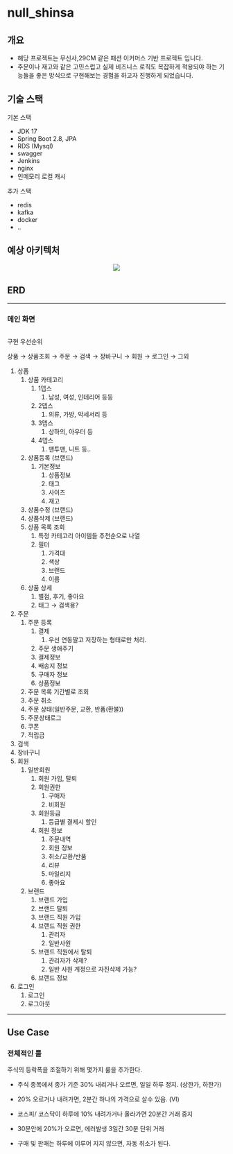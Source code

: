 # null_shinsa

## 개요

- 해당 프로젝트는 무신사,29CM 같은 패션 이커머스 기반 프로젝트 입니다.
- 주문이나 재고와 같은 고민스럽고 실제 비즈니스 로직도 복잡하게 적용되야 하는 기능들을 좋은 방식으로 구현해보는 경험을 하고자 진행하게 되었습니다.

## 기술 스택

기본 스택
- JDK 17
- Spring Boot 2.8, JPA 
- RDS (Mysql)
- swagger
- Jenkins
- nginx
- 인메모리 로컬 캐시

추가 스택
- redis
- kafka
- docker
- ..

## 예상 아키텍처
<p align="center">
 <img src = "./92cm 구조도 (1).jpg">
</p>


## ERD 

---

### 메인 화면

## 

구현 우선순위

상품 → 상품조회 → 주문 → 검색 → 장바구니 → 회원 → 로그인 → 그외

1. 상품
    1. 상품 카테고리
        1. 1뎁스
            1. 남성, 여성, 인테리어 등등
        2. 2뎁스
            1. 의류, 가방, 악세서리 등
        3. 3뎁스
            1. 상하의, 아우터 등
        4. 4뎁스
            1. 맨투맨, 니트 등..
    2. 상품등록 (브랜드)
        1. 기본정보
            1. 상품정보
            2. 태그
            3. 사이즈
            4. 재고
    3. 상품수정 (브랜드)
    4. 상품삭제 (브랜드)
    5. 상품 목록 조회
        1. 특정 카테고리 아이템들 추천순으로 나열
        2. 필터
            1. 가격대
            2. 색상
            3. 브랜드
            4. 이름
    6. 상품 상세
        1. 별점, 후기, 좋아요
        2. 태그 → 검색용?
2. 주문
    1. 주문 등록
        1. 결제
            1. 우선 연동말고 저장하는 형태로만 처리.
        2. 주문 생애주기
        3. 결제정보
        4. 배송지 정보
        5. 구매자 정보
        6. 상품정보
    2. 주문 목록 기간별로 조회
    3. 주문 취소
    4. 주문 상태(일반주문, 교환, 반품(환불))
    5. 주문상태로그
    6. 쿠폰
    7. 적립금
3. 검색
4. 장바구니
5. 회원
    1. 일반회원
        1. 회원 가입, 탈퇴
        2. 회원권한
            1. 구매자
            2. 비회원
        3. 회원등급
            1. 등급별 결제시 할인
        4. 회원 정보
            1. 주문내역
            2. 회원 정보
            3. 취소/교환/반품
            4. 리뷰
            5. 마일리지
            6. 좋아요
    2. 브랜드
        1. 브랜드 가입
        2. 브랜드 탈퇴
        3. 브랜드 직원 가입
        4. 브랜드 직원 권한
            1. 관리자
            2. 일반사원
        5. 브랜드 직원에서 탈퇴
            1. 관리자가 삭제?
            2. 일반 사원 계정으로 자진삭제 가능?
        6. 브랜드 정보
6. 로그인
    1. 로그인
    2. 로그아웃

---

## Use Case

### 전체적인 룰

주식의 등락폭을 조절하기 위해 몇가지 룰을 추가한다.

- 주식 종목에서 종가 기준 30% 내리거나 오르면, 일일 하루 정지. (상한가, 하한가)
- 20% 오르거나 내려가면, 2분간 하나의 가격으로 살수 있음. (VI)
- 코스피/ 코스닥이 하루에 10% 내려가거나 올라가면 20분간 거래 중지
- 30분안에 20%가 오르면, 에러발생 3일간 30분 단위 거래

- 구매 및 판매는 하루에 이루어 지지 않으면, 자동 취소가 된다.

